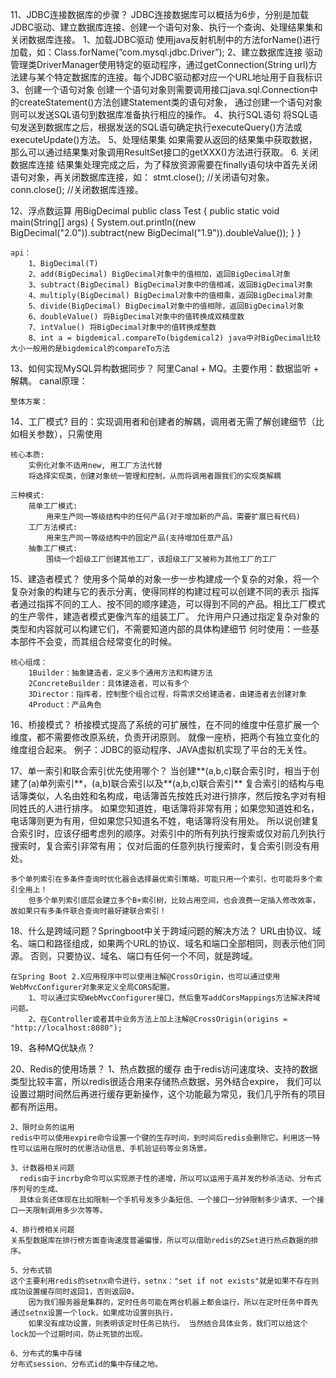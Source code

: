 11、JDBC连接数据库的步骤？
    JDBC连接数据库可以概括为6步，分别是加载JDBC驱动、建立数据库连接、创建一个语句对象、执行一个查询、处理结果集和关闭数据库连接。
    1、加载JDBC驱动
        使用java反射机制中的方法forName()进行加载，如：Class.forName(“com.mysql.jdbc.Driver”);
    2、建立数据库连接
        驱动管理类DriverManager使用特定的驱动程序，通过getConnection(String url)方法建与某个特定数据库的连接。每个JDBC驱动都对应一个URL地址用于自我标识
    3、创建一个语句对象
        创建一个语句对象则需要调用接口java.sql.Connection中的createStatement()方法创建Statement类的语句对象，
        通过创建一个语句对象则可以发送SQL语句到数据库准备执行相应的操作。
    4、执行SQL语句
        将SQL语句发送到数据库之后，根据发送的SQL语句确定执行executeQuery()方法或executeUpdate()方法。
    5、处理结果集
        如果需要从返回的结果集中获取数据，那么可以通过结果集对象调用ResultSet接口的getXXX()方法进行获取。
    6. 关闭数据库连接
        结果集处理完成之后，为了释放资源需要在finally语句块中首先关闭语句对象，再关闭数据库连接，如：
        stmt.close();      //关闭语句对象。
        conn.close();     //关闭数据库连接。

12、浮点数运算
    用BigDecimal
    public class Test {
    public static void main(String[] args) {
        System.out.println((new BigDecimal("2.0")).subtract(new BigDecimal("1.9")).doubleValue());
        }
    }

    api：
        1、BigDecimal(T)
        2、add(BigDecimal) BigDecimal对象中的值相加，返回BigDecimal对象
        3、subtract(BigDecimal) BigDecimal对象中的值相减，返回BigDecimal对象
        4、multiply(BigDecimal) BigDecimal对象中的值相乘，返回BigDecimal对象
        5、divide(BigDecimal) BigDecimal对象中的值相除，返回BigDecimal对象
        6、doubleValue() 将BigDecimal对象中的值转换成双精度数
        7、intValue() 将BigDecimal对象中的值转换成整数
        8、int a = bigdemical.compareTo(bigdemical2) java中对BigDecimal比较大小一般用的是bigdemical的compareTo方法


13、如何实现MySQL异构数据同步？
    阿里Canal + MQ。主要作用：数据监听 + 解耦。
    canal原理：














    整体方案：














14、工厂模式?
    目的：实现调用者和创建者的解耦，调用者无需了解创建细节（比如相关参数），只需使用

    核心本质:
        实例化对象不适用new, 用工厂方法代替
        将选择实现类，创建对象统一管理和控制，从而将调用者跟我们的实现类解耦
    
    三种模式:
        简单工厂模式:
            用来生产同一等级结构中的任何产品(对于增加新的产品，需要扩展已有代码)
        工厂方法模式:
            用来生产同一等级结构中的固定产品(支持增加任意产品)
        抽象工厂模式:
            围绕一个超级工厂创建其他工厂，该超级工厂又被称为其他工厂的工厂

15、建造者模式？
    使用多个简单的对象一步一步构建成一个复杂的对象，将一个复杂对象的构建与它的表示分离，使得同样的构建过程可以创建不同的表示
    指挥者通过指挥不同的工人、按不同的顺序建造，可以得到不同的产品。相比工厂模式的生产零件，建造者模式更像汽车的组装工厂。
    允许用户只通过指定复杂对象的类型和内容就可以构建它们，不需要知道内部的具体构建细节
    何时使用：一些基本部件不会变，而其组合经常变化的时候。

    核心组成：
        1Builder：抽象建造者，定义多个通用方法和构建方法
        2ConcreteBuilder：具体建造者，可以有多个
        3Director：指挥者，控制整个组合过程，将需求交给建造者，由建造者去创建对象
        4Product：产品角色

16、桥接模式？
    桥接模式提高了系统的可扩展性，在不同的维度中任意扩展一个维度，都不需要修改原系统，负责开闭原则。
    就像一座桥，把两个有独立变化的维度组合起来。
    例子：JDBC的驱动程序、JAVA虚拟机实现了平台的无关性。













17、单一索引和联合索引优先使用哪个？
    当创建**(a,b,c)联合索引时，相当于创建了(a)单列索引**，(a,b)联合索引以及**(a,b,c)联合索引**
    复合索引的结构与电话簿类似，人名由姓和名构成，电话簿首先按姓氏对进行排序，然后按名字对有相同姓氏的人进行排序。
        如果您知道姓，电话簿将非常有用；如果您知道姓和名，电话簿则更为有用，但如果您只知道名不姓，电话簿将没有用处。
    所以说创建复合索引时，应该仔细考虑列的顺序。对索引中的所有列执行搜索或仅对前几列执行搜索时，复合索引非常有用；
        仅对后面的任意列执行搜索时，复合索引则没有用处。

    多个单列索引在多条件查询时优化器会选择最优索引策略，可能只用一个索引，也可能将多个索引全用上！
        但多个单列索引底层会建立多个B+索引树，比较占用空间，也会浪费一定插入修改效率，故如果只有多条件联合查询时最好建联合索引！

18、什么是跨域问题？Springboot中关于跨域问题的解决方法？
    URL由协议、域名、端口和路径组成，如果两个URL的协议、域名和端口全部相同，则表示他们同源。
        否则，只要协议、域名、端口有任何一个不同，就是跨域。

    在Spring Boot 2.X应用程序中可以使用注解@CrossOrigin，也可以通过使用WebMvcConfigurer对象来定义全局CORS配置。
        1、可以通过实现WebMvcConfigurer接口，然后重写addCorsMappings方法解决跨域问题。
        2、在Controller或者其中业务方法上加上注解@CrossOrigin(origins = "http://localhost:8080");

19、各种MQ优缺点？


















20、Redis的使用场景？
    1、热点数据的缓存
    由于redis访问速度块、支持的数据类型比较丰富，所以redis很适合用来存储热点数据，另外结合expire，
        我们可以设置过期时间然后再进行缓存更新操作，这个功能最为常见，我们几乎所有的项目都有所运用。

    2、限时业务的运用
    redis中可以使用expire命令设置一个键的生存时间，到时间后redis会删除它。利用这一特性可以运用在限时的优惠活动信息、手机验证码等业务场景。
    
    3、计数器相关问题
      redis由于incrby命令可以实现原子性的递增，所以可以运用于高并发的秒杀活动、分布式序列号的生成、
      具体业务还体现在比如限制一个手机号发多少条短信、一个接口一分钟限制多少请求、一个接口一天限制调用多少次等等。
    
    4、排行榜相关问题
    关系型数据库在排行榜方面查询速度普遍偏慢，所以可以借助redis的ZSet进行热点数据的排序。
    
    5、分布式锁
    这个主要利用redis的setnx命令进行，setnx："set if not exists"就是如果不存在则成功设置缓存同时返回1，否则返回0，
        因为我们服务器是集群的，定时任务可能在两台机器上都会运行，所以在定时任务中首先通过setnx设置一个lock，如果成功设置则执行，
        如果没有成功设置，则表明该定时任务已执行。 当然结合具体业务，我们可以给这个lock加一个过期时间，防止死锁的出现。
    
    6、分布式的集中存储
    分布式session、分布式id的集中存储之地。